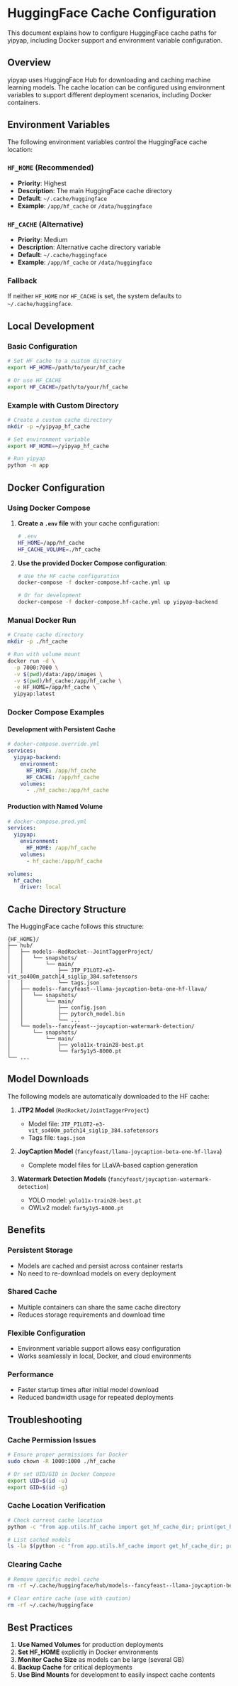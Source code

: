 # HuggingFace Cache Configuration

This document explains how to configure HuggingFace cache paths for yipyap, including Docker support and environment variable configuration.

## Overview

yipyap uses HuggingFace Hub for downloading and caching machine learning models. The cache location can be configured using environment variables to support different deployment scenarios, including Docker containers.

## Environment Variables

The following environment variables control the HuggingFace cache location:

### `HF_HOME` (Recommended)

- **Priority**: Highest
- **Description**: The main HuggingFace cache directory
- **Default**: `~/.cache/huggingface`
- **Example**: `/app/hf_cache` or `/data/huggingface`

### `HF_CACHE` (Alternative)

- **Priority**: Medium
- **Description**: Alternative cache directory variable
- **Default**: `~/.cache/huggingface`
- **Example**: `/app/hf_cache` or `/data/huggingface`

### Fallback

If neither `HF_HOME` nor `HF_CACHE` is set, the system defaults to `~/.cache/huggingface`.

## Local Development

### Basic Configuration

```bash
# Set HF cache to a custom directory
export HF_HOME=/path/to/your/hf_cache

# Or use HF_CACHE
export HF_CACHE=/path/to/your/hf_cache
```

### Example with Custom Directory

```bash
# Create a custom cache directory
mkdir -p ~/yipyap_hf_cache

# Set environment variable
export HF_HOME=~/yipyap_hf_cache

# Run yipyap
python -m app
```

## Docker Configuration

### Using Docker Compose

1. **Create a `.env` file** with your cache configuration:

   ```bash
   # .env
   HF_HOME=/app/hf_cache
   HF_CACHE_VOLUME=./hf_cache
   ```

2. **Use the provided Docker Compose configuration**:

   ```bash
   # Use the HF cache configuration
   docker-compose -f docker-compose.hf-cache.yml up

   # Or for development
   docker-compose -f docker-compose.hf-cache.yml up yipyap-backend
   ```

### Manual Docker Run

```bash
# Create cache directory
mkdir -p ./hf_cache

# Run with volume mount
docker run -d \
  -p 7000:7000 \
  -v $(pwd)/data:/app/images \
  -v $(pwd)/hf_cache:/app/hf_cache \
  -e HF_HOME=/app/hf_cache \
  yipyap:latest
```

### Docker Compose Examples

#### Development with Persistent Cache

```yaml
# docker-compose.override.yml
services:
  yipyap-backend:
    environment:
      HF_HOME: /app/hf_cache
      HF_CACHE: /app/hf_cache
    volumes:
      - ./hf_cache:/app/hf_cache
```

#### Production with Named Volume

```yaml
# docker-compose.prod.yml
services:
  yipyap:
    environment:
      HF_HOME: /app/hf_cache
    volumes:
      - hf_cache:/app/hf_cache

volumes:
  hf_cache:
    driver: local
```

## Cache Directory Structure

The HuggingFace cache follows this structure:

```plaintext
{HF_HOME}/
├── hub/
│   ├── models--RedRocket--JointTaggerProject/
│   │   └── snapshots/
│   │       └── main/
│   │           ├── JTP_PILOT2-e3-vit_so400m_patch14_siglip_384.safetensors
│   │           └── tags.json
│   ├── models--fancyfeast--llama-joycaption-beta-one-hf-llava/
│   │   └── snapshots/
│   │       └── main/
│   │           ├── config.json
│   │           ├── pytorch_model.bin
│   │           └── ...
│   └── models--fancyfeast--joycaption-watermark-detection/
│       └── snapshots/
│           └── main/
│               ├── yolo11x-train28-best.pt
│               └── far5y1y5-8000.pt
└── ...
```

## Model Downloads

The following models are automatically downloaded to the HF cache:

1. **JTP2 Model** (`RedRocket/JointTaggerProject`)
   - Model file: `JTP_PILOT2-e3-vit_so400m_patch14_siglip_384.safetensors`
   - Tags file: `tags.json`

2. **JoyCaption Model** (`fancyfeast/llama-joycaption-beta-one-hf-llava`)
   - Complete model files for LLaVA-based caption generation

3. **Watermark Detection Models** (`fancyfeast/joycaption-watermark-detection`)
   - YOLO model: `yolo11x-train28-best.pt`
   - OWLv2 model: `far5y1y5-8000.pt`

## Benefits

### Persistent Storage

- Models are cached and persist across container restarts
- No need to re-download models on every deployment

### Shared Cache

- Multiple containers can share the same cache directory
- Reduces storage requirements and download time

### Flexible Configuration

- Environment variable support allows easy configuration
- Works seamlessly in local, Docker, and cloud environments

### Performance

- Faster startup times after initial model download
- Reduced bandwidth usage for repeated deployments

## Troubleshooting

### Cache Permission Issues

```bash
# Ensure proper permissions for Docker
sudo chown -R 1000:1000 ./hf_cache

# Or set UID/GID in Docker Compose
export UID=$(id -u)
export GID=$(id -g)
```

### Cache Location Verification

```bash
# Check current cache location
python -c "from app.utils.hf_cache import get_hf_cache_dir; print(get_hf_cache_dir())"

# List cached models
ls -la $(python -c "from app.utils.hf_cache import get_hf_cache_dir; print(get_hf_cache_dir())")/hub/
```

### Clearing Cache

```bash
# Remove specific model cache
rm -rf ~/.cache/huggingface/hub/models--fancyfeast--llama-joycaption-beta-one-hf-llava

# Clear entire cache (use with caution)
rm -rf ~/.cache/huggingface
```

## Best Practices

1. **Use Named Volumes** for production deployments
2. **Set HF_HOME** explicitly in Docker environments
3. **Monitor Cache Size** as models can be large (several GB)
4. **Backup Cache** for critical deployments
5. **Use Bind Mounts** for development to easily inspect cache contents

